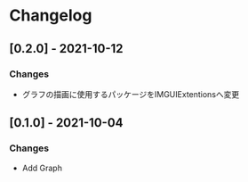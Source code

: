 # Changelog

## [0.2.0] - 2021-10-12
### Changes
- グラフの描画に使用するパッケージをIMGUIExtentionsへ変更

## [0.1.0] - 2021-10-04
### Changes
- Add Graph
